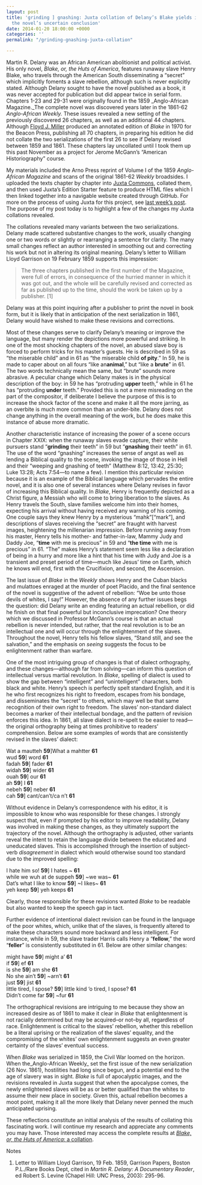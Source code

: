 ```yaml
---
layout: post
title: 'grinding ] gnashing: Juxta collation of Delany’s Blake yields insights into
  the novel’s uncertain conclusion'
date: 2014-01-20 18:00:00 +0000
categories: ''
permalink: "/grinding-gnashing-juxta-collation"

---
```

 
Martin R. Delany was an African American abolitionist and political activist. His only novel, _Blake, or, the Huts of America_, features runaway slave Henry Blake, who travels through the American South disseminating a “secret” which implicitly foments a slave rebellion, although such is never explicitly stated. Although Delany sought to have the novel published as a book, it was never accepted for publication but did appear twice in serial form. Chapters 1-23 and 29-31 were originally found in the 1859 _Anglo-African Magazine._The complete novel was discovered years later in the 1861-62 _Anglo-African Weekly._ These issues revealed a new setting of the previously discovered 26 chapters, as well as an additional 44 chapters. Although [Floyd J. Miller](http://utc.iath.virginia.edu/africam/blakehp.html) produced an annotated edition of _Blake_ in 1970 for the Beacon Press, publishing all 70 chapters, in preparing his edition he did not collate the two serializations of the first 26 to see if Delany revised between 1859 and 1861. These chapters lay uncollated until I took them up this past November as a project for Jerome McGann’s “American Historiography” course.

My materials included the Arno Press reprint of Volume I of the 1859 _Anglo-African Magazine_ and scans of the original 1861-62 _Weekly_ broadsides. I uploaded the texts chapter by chapter into [Juxta Commons](http://juxtacommons.org/), collated them, and then used Juxta’s Edition Starter feature to produce HTML files which I then linked together into a navigable website created through GitHub. For more on the process of using Juxta for this project, see [last week’s post](http://dev-juxtasoftware.pantheonsite.io/work-flows-and-wish-lists-reflections-on-juxta-as-an-editorial-tool/). The purpose of my post today is to highlight a few of the changes my Juxta collations revealed.

The collations revealed many variants between the two serializations. Delany made scattered substantive changes to the work, usually changing one or two words or slightly or rearranging a sentence for clarity. The many small changes reflect an author interested in smoothing out and correcting his work but not in altering its original meaning. Delany’s letter to William Lloyd Garrison on 19 February 1859 supports this impression:

> The three chapters published in the first number of the Magazine, were full of errors, in consequence of the hurried manner in which it was got out, and the whole will be carefully revised and corrected as far as published up to the time, should the work be taken up by a publisher. \[1\]

Delany was at this point inquiring after a publisher to print the novel in book form, but it is likely that in anticipation of the next serialization in 1861, Delany would have wished to make these revisions and corrections.

Most of these changes serve to clarify Delany’s meaning or improve the language, but many render the depictions more powerful and striking. In one of the most shocking chapters of the novel, an abused slave boy is forced to perform tricks for his master’s guests. He is described in 59 as “the miserable child” and in 61 as “the miserable child **of pity**.” In 59, he is made to caper about on all fours “like an**animal**,” but “like a **brute**” in 61. The two words technically mean the same, but “brute” sounds more abrasive. A peculiar change which Delany makes is in the physical description of the boy: in 59 he has “protruding **upper** teeth,” while in 61 he has “protruding **under** teeth.” Provided this is not a mere misreading on the part of the compositor, if deliberate I believe the purpose of this is to increase the shock factor of the scene and make it all the more jarring, as an overbite is much more common than an under-bite. Delany does not change anything in the overall meaning of the work, but he does make this instance of abuse more dramatic.

Another characteristic instance of increasing the power of a scene occurs in Chapter XXIX: when the runaway slaves evade capture, their white pursuers stand “**grinding** their teeth” in 59 but “**gnashing** their teeth” in 61. The use of the word “gnashing” increases the sense of angst as well as lending a Biblical quality to the scene, invoking the image of those in Hell and their “weeping and gnashing of teeth” (Matthew 8:12, 13:42, 25:30; Luke 13:28; Acts 7:54—to name a few). I mention this particular revision because it is an example of the Biblical language which pervades the entire novel, and it is also one of several instances where Delany revises in favor of increasing this Biblical quality. In _Blake_, Henry is frequently depicted as a Christ figure, a Messiah who will come to bring liberation to the slaves. As Henry travels the South, slave families welcome him into their homes, expecting his arrival without having received any warning of his coming. One couple says they knew Henry by a mysterious “mahk”\[“mark”\], and descriptions of slaves receiving the “secret” are fraught with harvest images, heightening the millenarian impression. Before running away from his master, Henry tells his mother- and father-in-law, Mammy Judy and Daddy Joe, “**time** with me is precious” in 59 and “**the time** with me is precious” in 61. “The” makes Henry’s statement seem less like a declaration of being in a hurry and more like a hint that his time with Judy and Joe is a transient and preset period of time—much like Jesus’ time on Earth, which he knows will end, first with the Crucifixion, and second, the Ascension.

The last issue of _Blake_ in the _Weekly_ shows Henry and the Cuban blacks and mulattoes enraged at the murder of poet Placido, and the final sentence of the novel is suggestive of the advent of rebellion: “Woe be unto those devils of whites, I say!” However, the absence of any further issues begs the question: did Delany write an ending featuring an actual rebellion, or did he finish on that final powerful but inconclusive imprecation? One theory which we discussed in Professor McGann’s course is that an actual rebellion is never intended, but rather, that the real revolution is to be an intellectual one and will occur through the enlightenment of the slaves. Throughout the novel, Henry tells his fellow slaves, “Stand still, and see the salvation,” and the emphasis on _seeing_ suggests the focus to be enlightenment rather than warfare.

One of the most intriguing group of changes is that of dialect orthography, and these changes—although far from solving—can inform this question of intellectual versus martial revolution. In _Blake_, spelling of dialect is used to show the gap between “intelligent” and “unintelligent” characters, both black and white. Henry’s speech is perfectly spelt standard English, and it is he who first recognizes his right to freedom, escapes from his bondage, and disseminates the “secret” to others, which may well be that same recognition of their own right to freedom. The slaves’ non-standard dialect becomes a marker of their intellectual bondage, and the pattern of revision enforces this idea. In 1861, all slave dialect is re-spelt to be easier to read—the original orthography being at times prohibitive to readers’ comprehension. Below are some examples of words that are consistently revised in the slaves’ dialect:

Wat a mautteh **59**\]What a mahtter **61**  
wud **59**\] word **61**  
fadah **59**\] fader **61**  
widah **59**\] wider **61**  
ouah **59**\] our **61**  
ah **59**\] I **61**  
nebeh **59**\] neber **61**  
cah **59**\] cant/can’t/ca n’t **61**

Without evidence in Delany’s correspondence with his editor, it is impossible to know who was responsible for these changes. I strongly suspect that, even if prompted by his editor to improve readability, Delany was involved in making these changes, as they ultimately support the trajectory of the novel. Although the orthography is adjusted, other variants reveal the intent to retain the language divide between the educated and uneducated slaves. This is accomplished through the insertion of subject-verb _disagreement_ in dialect which would otherwise sound too standard due to the improved spelling:

I hate him so! **59**\] I hates \~ **61**  
while we wuh at de suppeh **59**\] \~we was\~ **61**  
Dat’s what I like to know **59**\] \~I likes\~ **61**  
yeh keep **59**\] yeh keeps **61**

Clearly, those responsible for these revisions wanted _Blake_ to be readable but also wanted to keep the speech gap in tact.

Further evidence of intentional dialect revision can be found in the language of the poor whites, which, unlike that of the slaves, is frequently altered to make these characters sound more backward and less intelligent. For instance, while in 59, the slave trader Harris calls Henry a “**fellow**,” the word “**feller**” is consistently substituted in 61. Below are other similar changes:

might have **59**\] might a’ **61**  
if **59**\] ef **61**  
is she **59**\] am she **61**  
No she ain’t **59**\] \~arn’t **61**  
just **59**\] jist **61**  
little tired, I spose? **59**\] little kind ‘o tired, I spose? **61**  
Didn’t come far **59**\] \~fur **61**

The orthographical revisions are intriguing to me because they show an increased desire as of 1861 to make it clear in _Blake_ that enlightenment is not racially determined but may be acquired–or not–by all, regardless of race. Enlightenment is critical to the slaves’ rebellion, whether this rebellion be a literal uprising or the realization of the slaves’ equality, and the compromising of the whites’ own enlightenment suggests an even greater certainty of the slaves’ eventual success.

When _Blake_ was serialized in 1859, the Civil War loomed on the horizon. When the_Anglo-African Weekly_ set the first issue of the new serialization (26 Nov. 1861), hostilities had long since begun, and a potential end to the age of slavery was in sight. _Blake_ is full of apocalyptic images, and the revisions revealed in Juxta suggest that when the apocalypse comes, the newly enlightened slaves will be as or better qualified than the whites to assume their new place in society. Given this, actual rebellion becomes a moot point, making it all the more likely that Delany never penned the much anticipated uprising.

These reflections constitute an initial analysis of the results of collating this fascinating work. I will continue my research and appreciate any comments you may have. Those interested may access the complete results at [_Blake, or, the Huts of America_: a collation](http://stephanie-kingsley.github.io/Blakeindex.html).

Notes

1. Letter to William Lloyd Garrison, 19 Feb. 1859, Garrison Papers, Boston P.L./Rare Books Dept, cited in _Martin R. Delany: A Documentary Reader_, ed Robert S. Levine (Chapel Hill: UNC Press, 2003): 295-96.